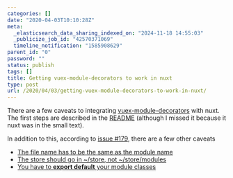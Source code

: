 ```yaml
---
categories: []
date: "2020-04-03T10:10:28Z"
meta:
  _elasticsearch_data_sharing_indexed_on: "2024-11-18 14:55:03"
  _publicize_job_id: "42570371069"
  timeline_notification: "1585908629"
parent_id: "0"
password: ""
status: publish
tags: []
title: Getting vuex-module-decorators to work in nuxt
type: post
url: /2020/04/03/getting-vuex-module-decorators-to-work-in-nuxt/
---
```


There are a few caveats to integrating
[vuex-module-decorators](https://github.com/championswimmer/vuex-module-decorators)
with nuxt. The first steps are described in the
[README](https://github.com/championswimmer/vuex-module-decorators#accessing-modules-with-nuxtjs)
(although I missed it because it nuxt was in the small text).

In addition to this, according to
[issue #179](https://github.com/championswimmer/vuex-module-decorators/issues/179),
there are a few other caveats

- [The file name has to be the same as the module name](https://github.com/championswimmer/vuex-module-decorators/issues/179#issuecomment-533853333)
- [The store should go in \~/store, not \~/store/modules](https://github.com/championswimmer/vuex-module-decorators/issues/179#issuecomment-549326864)
- [You have to **export default** your module classes](https://github.com/championswimmer/vuex-module-decorators/issues/179)

